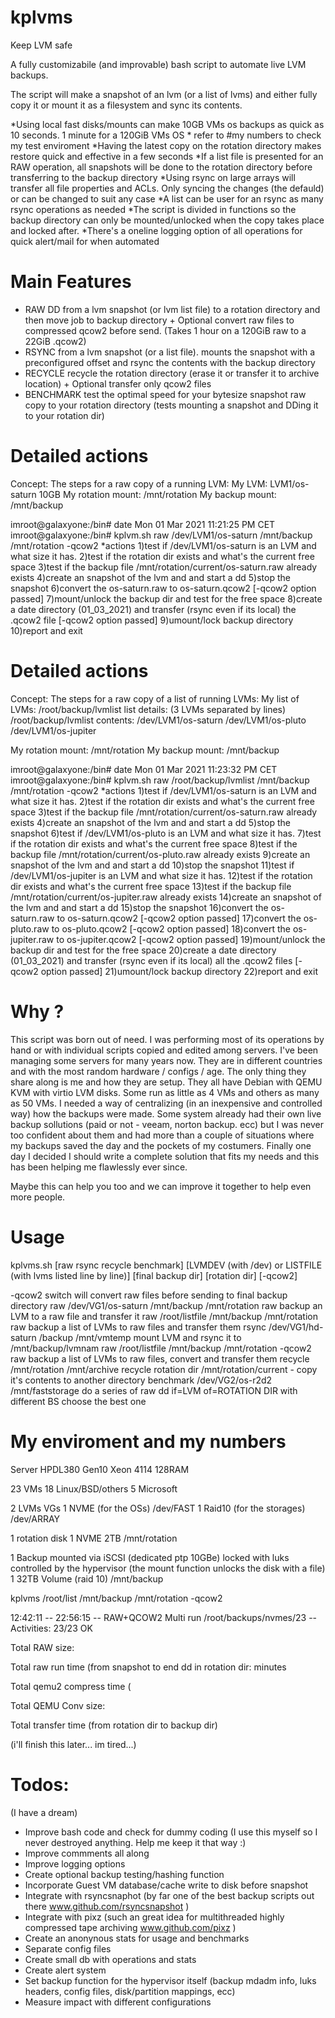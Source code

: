 # kplvms

Keep LVM safe

A fully customizabile (and improvable) bash script to automate live LVM backups.

The script will make a snapshot of an lvm (or a list of lvms) and either fully copy it or mount it as a filesystem and sync its contents.

 *Using local fast disks/mounts can make 10GB VMs os backups as quick as 10 seconds. 1 minute for a 120GiB VMs OS * refer to #my numbers to check my test enviroment
 *Having the latest copy on the rotation directory makes restore quick and effective in a few seconds
 *If a list file is presented for an RAW operation, all snapshots will be done to the rotation directory before transferring to the backup directory
 *Using rsync on large arrays will transfer all file properties and ACLs. Only syncing the changes (the defauld) or can be changed to suit any case
 *A list can be user for an rsync as many rsync operations as needed
 *The script is divided in functions so the backup directory can only be mounted/unlocked when the copy takes place and locked after.
 *There's a oneline logging option of all operations for quick alert/mail for when automated
 

# Main Features

+ RAW DD from a lvm snapshot (or lvm list file) to a rotation directory and then move job to backup directory
        + Optional convert raw files to compressed qcow2 before send. (Takes 1 hour on a 120GiB raw to a 22GiB .qcow2)
+ RSYNC from a lvm snapshot (or a list file). mounts the snapshot with a preconfigured offset and rsync the contents with the backup directory
+ RECYCLE recycle the rotation directory (erase it or transfer it to archive location)
        + Optional transfer only qcow2 files
+ BENCHMARK test the optimal speed for your bytesize snapshot raw copy to your rotation directory (tests mounting a snapshot and DDing it to your rotation dir)


# Detailed actions
Concept: The steps for a raw copy of a running LVM:
My LVM: LVM1/os-saturn 10GB
My rotation mount: /mnt/rotation
My backup mount: /mnt/backup

imroot@galaxyone:/bin# date
Mon 01 Mar 2021 11:21:25 PM CET
imroot@galaxyone:/bin# kplvm.sh raw /dev/LVM1/os-saturn /mnt/backup /mnt/rotation -qcow2
  *actions
  1)test if /dev/LVM1/os-saturn is an LVM and what size it has.
  2)test if the rotation dir exists and what's the current free space
  3)test if the backup file /mnt/rotation/current/os-saturn.raw already exists
  4)create an snapshot of the lvm and and start a dd
  5)stop the snapshot 
  6)convert the os-saturn.raw to os-saturn.qcow2 [-qcow2 option passed]
  7)mount/unlock the backup dir and test for the free space
  8)create a date directory (01_03_2021) and transfer (rsync even if its local) the .qcow2 file [-qcow2 option passed]
  9)umount/lock backup directory
  10)report and exit

# Detailed actions

Concept: The steps for a raw copy of a list of running LVMs:
My list of LVMs: /root/backup/lvmlist
list details: (3 LVMs separated by lines)
        /root/backup/lvmlist contents:
        /dev/LVM1/os-saturn
        /dev/LVM1/os-pluto
        /dev/LVM1/os-jupiter

My rotation mount: /mnt/rotation
My backup mount: /mnt/backup

imroot@galaxyone:/bin# date
Mon 01 Mar 2021 11:23:32 PM CET
imroot@galaxyone:/bin# kplvm.sh raw /root/backup/lvmlist /mnt/backup /mnt/rotation -qcow2
  *actions
  1)test if /dev/LVM1/os-saturn is an LVM and what size it has.
  2)test if the rotation dir exists and what's the current free space
  3)test if the backup file /mnt/rotation/current/os-saturn.raw already exists
  4)create an snapshot of the lvm and and start a dd
  5)stop the snapshot 
  6)test if /dev/LVM1/os-pluto is an LVM and what size it has.
  7)test if the rotation dir exists and what's the current free space
  8)test if the backup file /mnt/rotation/current/os-pluto.raw already exists
  9)create an snapshot of the lvm and and start a dd
  10)stop the snapshot 
  11)test if /dev/LVM1/os-jupiter is an LVM and what size it has.
  12)test if the rotation dir exists and what's the current free space
  13)test if the backup file /mnt/rotation/current/os-jupiter.raw already exists
  14)create an snapshot of the lvm and and start a dd
  15)stop the snapshot 
  16)convert the os-saturn.raw to os-saturn.qcow2 [-qcow2 option passed]
  17)convert the os-pluto.raw to os-pluto.qcow2 [-qcow2 option passed]
  18)convert the os-jupiter.raw to os-jupiter.qcow2 [-qcow2 option passed]
  19)mount/unlock the backup dir and test for the free space
  20)create a date directory (01_03_2021) and transfer (rsync even if its local) all the .qcow2 files [-qcow2 option passed]
  21)umount/lock backup directory
  22)report and exit

# Why ?

This script was born out of need. I was performing most of its operations by hand or with individual scripts copied and edited among servers.
I've been managing some servers for many years now. They are in different countries and with the most random hardware / configs / age. 
The only thing they share along is me and how they are setup. They all have Debian with QEMU KVM with virtio LVM disks. Some run as little as 4 VMs and others as many as 50 VMs.
I needed a way of centralizing (in an inexpensive and controlled way) how the backups were made. Some system already had their own live backup sollutions (paid or not - veeam, norton backup. ecc) but I was never too confident about them  and had more than a couple of situations where my backups saved the day and the pockets of my costumers.
Finally one day I decided I should write a complete solution that fits my needs and this has been helping me flawlessly ever since. 

Maybe this can help you too and we can improve it together to help even more people.

# Usage

kplvms.sh [raw rsync recycle benchmark] [LVMDEV (with /dev) or LISTFILE (with lvms listed line by line)] [final backup dir] [rotation dir] [-qcow2]

-qcow2 switch will convert raw files before sending to final backup directory
raw /dev/VG1/os-saturn /mnt/backup /mnt/rotation          raw backup an LVM to a raw file and transfer it
raw /root/listfile /mnt/backup /mnt/rotation              raw backup a list of LVMs to raw files and transfer them
rsync /dev/VG1/hd-saturn /backup /mnt/vmtemp              mount LVM and rsync it to /mnt/backup/lvmnam
raw /root/listfile /mnt/backup /mnt/rotation -qcow2       raw backup a list of LVMs to raw files, convert and transfer them
recycle /mnt/rotation /mnt/archive                        recycle rotation dir /mnt/rotation/current - copy it's contents to another directory
benchmark /dev/VG2/os-r2d2 /mnt/faststorage               do a series of raw dd if=LVM of=ROTATION DIR with different BS choose the best one


# My enviroment and my numbers

Server HPDL380 Gen10 Xeon 4114 128RAM

23 VMs
    18 Linux/BSD/others
     5 Microsoft

2 LVMs VGs
    1 NVME (for the OSs) /dev/FAST
    1 Raid10 (for the storages) /dev/ARRAY

1 rotation disk
    1 NVME 2TB /mnt/rotation
    
1 Backup mounted via iSCSI (dedicated ptp 10GBe) locked with luks controlled by the hypervisor (the mount function unlocks the disk with a file)
    1 32TB Volume (raid 10) /mnt/backup

kplvms /root/list /mnt/backup /mnt/rotation -qcow2

12:42:11 -- 22:56:15 -- RAW+QCOW2 Multi run /root/backups/nvmes/23 -- Activities: 23/23 OK

Total RAW size:

Total raw run time
(from snapshot to end dd in rotation dir: minutes

Total qemu2 compress time
(

Total QEMU Conv size:

Total transfer time
(from rotation dir to backup dir)

(i'll finish this later... im tired...)

# Todos:
(I have a dream)

+ Improve bash code and check for dummy coding (I use this myself so I never destroyed anything. Help me keep it that way :)
+ Improve commments all along 
+ Improve logging options
+ Create optional backup testing/hashing function
+ Incorporate Guest VM database/cache write to disk before snapshot
+ Integrate with rsyncsnaphot (by far one of the best backup scripts out there www.github.com/rsyncsnapshot )
+ Integrate with pixz (such an great idea for multithreaded highly compressed tape archiving www.github.com/pixz )
+ Create an anonynous stats for usage and benchmarks
+ Separate config files
+ Create small db with operations and stats
+ Create alert system
+ Set backup function for the hypervisor itself (backup mdadm info, luks headers, config files, disk/partition mappings, ecc)
+ Measure impact with different configurations
